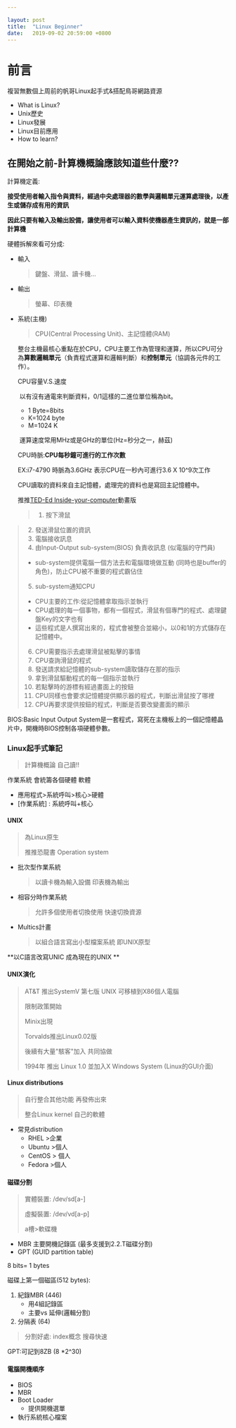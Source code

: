 ```yaml
---

layout: post
title:  "Linux Beginner"
date:   2019-09-02 20:59:00 +0800
---
```




# 前言

複習無數個上周前的帆哥Linux起手式&搭配鳥哥網路資源

- What is Linux?
- Unix歷史
- Linux發展
- Linux目前應用
- How to learn?



## 在開始之前-計算機概論應該知道些什麼??

計算機定義:

**接受使用者輸入指令與資料，經過中央處理器的數學與邏輯單元運算處理後，以產生或儲存成有用的資訊**

**因此只要有輸入及輸出設備，讓使用者可以輸入資料使機器產生資訊的，就是一部計算機**

硬體拆解來看可分成:

- 輸入

  > 鍵盤、滑鼠、讀卡機...

- 輸出

  > 螢幕、印表機

- 系統(主機)

  > CPU(Central Processing Unit)、主記憶體(RAM)

  整台主機最核心重點在於CPU，CPU主要工作為管理和運算，所以CPU可分為**算數邏輯單元**（負責程式運算和邏輯判斷）和**控制單元**（協調各元件的工作）。

  CPU容量V.S.速度

  ​	以有沒有通電來判斷資料，0/1這樣的二進位單位稱為bit。

  - 1 Byte=8bits
  - K=1024 byte
  - M=1024 K

  

  ​	運算速度常用MHz或是GHz的單位(Hz=秒分之一，赫茲)

  CPU時脈:**CPU每秒鐘可進行的工作次數**

  EX:i7-4790 時脈為3.6GHz 表示CPU在一秒內可進行3.6 X 10^9次工作

  

  CPU讀取的資料來自主記憶體，處理完的資料也是寫回主記憶體中。

  推推[TED-Ed Inside-your-computer](<https://www.youtube.com/watch?v=AkFi90lZmXA>)動畫版

  > 1. 按下滑鼠
> 2. 發送滑鼠位置的資訊
  > 3. 電腦接收訊息
  > 4. 由Input-Output sub-system(BIOS) 負責收訊息 (似電腦的守門員)
  >
  > * sub-system提供電腦一個方法去和電腦環境做互動 (同時也是buffer的角色)，防止CPU被不重要的程式霸佔住
  >
  > 5. sub-system通知CPU
  >
  > - CPU主要的工作:從記憶體拿取指示並執行
  > - CPU處理的每一個事物，都有一個程式，滑鼠有個專門的程式、處理鍵盤Key的文字也有
  > - 這些程式是人撰寫出來的，程式會被整合並縮小，以0和1的方式儲存在記憶體中。
  >
  > 6. CPU需要指示去處理滑鼠被點擊的事情
  > 7. CPU查詢滑鼠的程式
  > 8. 發送請求給記憶體的sub-system讀取儲存在那的指示
  > 9. 拿到滑鼠驅動程式的每一個指示並執行
  > 10. 若點擊時的游標有經過畫面上的按鈕
  > 11. CPU同樣也會要求記憶體提供顯示器的程式，判斷出滑鼠按了哪裡
  > 12. CPU再要求提供按鈕的程式，判斷是否要改變畫面的顯示

   BIOS:Basic Input Output System是一套程式，寫死在主機板上的一個記憶體晶片中，開機時BIOS控制各項硬體參數。

  

### Linux起手式筆記

> 計算機概論 自己讀!!

作業系統 會統籌各個硬體 軟體 

- 應用程式>系統呼叫>核心>硬體
- [作業系統] : 系統呼叫+核心

#### UNIX

> 為Linux原生
>
> 推推恐龍書 Operation system

- 批次型作業系統

  > 以讀卡機為輸入設備 印表機為輸出

- 相容分時作業系統

  > 允許多個使用者切換使用 快速切換資源

- Multics計畫

  > 以組合語言寫出小型檔案系統 即UNIX原型

**以C語言改寫UNIC 成為現在的UNIX **



#### UNIX演化

> AT&T 推出SystemV 第七版 UNIX 可移植到X86個人電腦
>
> 限制政策開始
>
> Minix出現 
>
> Torvalds推出Linux0.02版
>
> 後續有大量"駭客"加入 共同協做
>
> 1994年 推出 Linux 1.0  並加入X Windows System (Linux的GUI介面)

#### Linux distributions

> 自行整合其他功能 再發佈出來
>
> 整合Linux kernel 自己的軟體

- 常見distribution
  - RHEL >企業
  - Ubuntu >個人
  - CentOS > 個人
  - Fedora >個人

#### 磁碟分割

> 實體裝置: /dev/sd[a-]
>
> 虛擬裝置: /dev/vd[a-p]
>
> a槽>軟碟機

- MBR 主要開機記錄區 (最多支援到2.2.T磁碟分割)
- GPT (GUID partition table)



8 bits= 1 bytes

磁碟上第一個磁區(512 bytes):

1. 紀錄MBR (446)
   - 用4組記錄區
   - 主要vs 延伸(邏輯分割)
2. 分隔表 (64)

> 分割好處: index概念 搜尋快速



GPT:可記到8ZB (8 *2^30)



#### 電腦開機順序

- BIOS
- MBR
- Boot Loader
  - 提供開機選單
- 執行系統核心檔案



